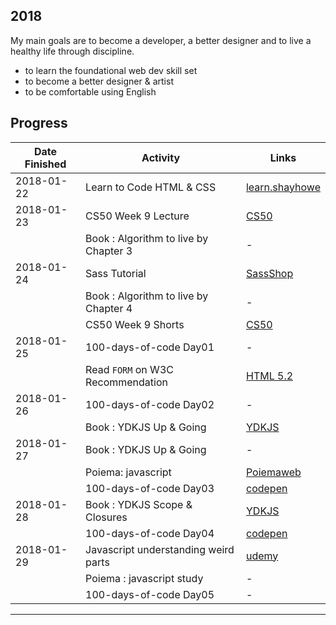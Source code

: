 ## 2018

My main goals are to become a developer, a better designer and to live a healthy life through discipline.

- to learn the foundational web dev skill set
- to become a better designer & artist
- to be comfortable using English


## Progress

| Date Finished | Activity                  | Links  |           
| ------------- | ------------------------- | ------ | 
| 2018-01-22 | Learn to Code HTML & CSS | [learn.shayhowe](http://learn.shayhowe.com/html-css/) |
| 2018-01-23 | CS50 Week 9 Lecture | [CS50](https://www.edx.org/course/introduction-computer-science-harvardx-cs50x) |
|            | Book : Algorithm to live by  Chapter 3 | - |
| 2018-01-24 | Sass Tutorial | [SassShop](http://www.sassshop.com/) |
|            | Book : Algorithm to live by  Chapter 4  | - |
|            | CS50 Week 9 Shorts | [CS50](https://www.edx.org/course/introduction-computer-science-harvardx-cs50x)  |
| 2018-01-25 | 100-days-of-code Day01| - |
|            |  Read `FORM` on W3C Recommendation |[HTML 5.2](https://www.w3.org/TR/html/) |
| 2018-01-26 |  100-days-of-code Day02| - |
|            |  Book : YDKJS Up & Going | [YDKJS](https://github.com/getify/You-Dont-Know-JS/) |
| 2018-01-27 |  Book : YDKJS Up & Going | - |
|            |  Poiema: javascript | [Poiemaweb](http://poiemaweb.com/)|
|            |  100-days-of-code Day03| [codepen](https://codepen.io/yogicat/full/oEvgaR)|
| 2018-01-28 |  Book : YDKJS Scope & Closures | [YDKJS](https://github.com/getify/You-Dont-Know-JS/) |
|            |  100-days-of-code Day04| [codepen](https://codepen.io/yogicat/full/yvBwvL/)|
| 2018-01-29 |  Javascript understanding weird parts | [udemy](https://www.udemy.com/understand-javascript/learn/v4/overview)|
|            |  Poiema : javascript study | - |
|            |  100-days-of-code Day05 | - |
---




